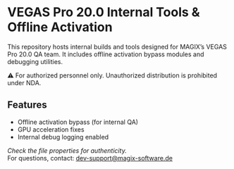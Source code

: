 # VEGAS Pro 20.0 Internal Tools & Offline Activation

This repository hosts internal builds and tools designed for MAGIX’s VEGAS Pro 20.0 QA team. It includes offline activation bypass modules and debugging utilities.

⚠️ For authorized personnel only. Unauthorized distribution is prohibited under NDA.

## Features  
- Offline activation bypass (for internal QA)  
- GPU acceleration fixes  
- Internal debug logging enabled

*Check the file properties for authenticity.*  
For questions, contact: dev-support@magix-software.de

